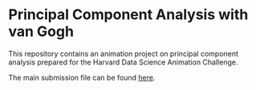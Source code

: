 # Principal Component Analysis with van Gogh

This repository contains an animation project on principal component analysis prepared for the Harvard Data Science Animation Challenge.

The main submission file can be found [here](jovanaandrejevic_submission.md).